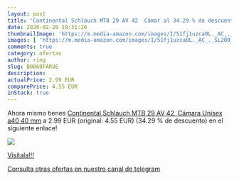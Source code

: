 ```yaml
---
layout: post
title: 'Continental Schlauch MTB 29 AV 42  Cámar al 34.29 % de descuento'
date: 2020-02-20 19:31:26
thumbnailImage: 'https://m.media-amazon.com/images/I/51fj1uzca0L._AC_._SL200_.jpg'
images: [ 'https://m.media-amazon.com/images/I/51fj1uzca0L._AC_._SL200_.jpg' ]
comments: true
category: ofertas
author: ring
slug: B0068FARUE
description:
actualPrice: 2.99 EUR
comparePrice: 4.55 EUR
inStock: true
---
```


Ahora mismo tienes [Continental Schlauch MTB 29 AV 42  Cámara  Unisex  a40  40 mm](https://www.amazon.com/dp/B0068FARUE/?tag=redken08-20) a 2.99 EUR (original: 4.55 EUR) (34.29 %  de descuento) en el siguiente enlace!

[![](https://m.media-amazon.com/images/I/51fj1uzca0L._AC_._SL200_.jpg)](https://www.amazon.com/dp/B0068FARUE/?tag=redken08-20)

[Visítala!!!](https://www.amazon.com/dp/B0068FARUE/?tag=redken08-20)

[Consulta otras ofertas en nuestro canal de telegram](https://t.me/s/ofertas25)

